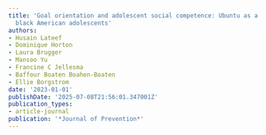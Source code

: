 ```yaml
---
title: 'Goal orientation and adolescent social competence: Ubuntu as a mediator among
  black American adolescents'
authors:
- Husain Lateef
- Dominique Horton
- Laura Brugger
- Mansoo Yu
- Francine C Jellesma
- Baffour Boaten Boahen-Boaten
- Ellie Borgstrom
date: '2023-01-01'
publishDate: '2025-07-08T21:56:01.347001Z'
publication_types:
- article-journal
publication: '*Journal of Prevention*'
---
```

